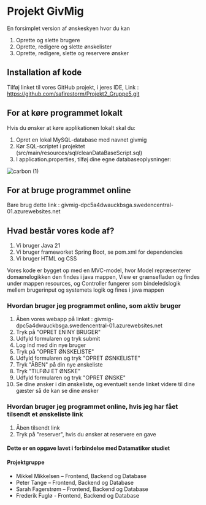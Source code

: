 # Projekt GivMig
En forsimplet version af ønskeskyen hvor du kan
1. Oprette og slette brugere
2. Oprette, redigere og slette ønskelister
3. Oprette, redigere, slette og reservere ønsker

## Installation af kode
  Tilføj linket til vores GitHub projekt, i jeres IDE, 
  Link : https://github.com/safirestorm/Projekt2_Gruppe5.git

## For at køre programmet lokalt
Hvis du ønsker at køre applikationen lokalt skal du:

1. Opret en lokal MySQL-database med navnet givmig
2. Kør SQL-scriptet i projektet (src/main/resources/sql/cleanDataBaseScript.sql)
3. I application.properties, tilføj dine egne databaseoplysninger:

![carbon (1)](https://github.com/user-attachments/assets/94a94d9e-cebc-48b8-b117-ab5170f9f905)

## For at bruge programmet online
Bare brug dette link : givmig-dpc5a4dwauckbsga.swedencentral-01.azurewebsites.net
## Hvad består vores kode af?
1. Vi bruger Java 21
2. Vi bruger frameworket Spring Boot, se pom.xml for dependencies
3. Vi bruger HTML og CSS

Vores kode er bygget op med en MVC-model, hvor Model repræsenterer domænelogikken den findes i java mappen, View er grænsefladen og findes under mappen resources, og Controller fungerer som bindeledslogik mellem brugerinput og systemets logik og fines i java mappen

### Hvordan bruger jeg programmet online, som aktiv bruger
1. Åben vores webapp på linket : givmig-dpc5a4dwauckbsga.swedencentral-01.azurewebsites.net
2. Tryk på "OPRET EN NY BRUGER"
3. Udfyld formularen og tryk submit
4. Log ind med din nye bruger
5. Tryk på "OPRET ØNSKELISTE"
6. Udfyld formularen og tryk "OPRET ØSNKELISTE"
7. Tryk "ÅBEN" på din nye ønskeliste
8. Tryk "TILFØJ ET ØNSKE"
9. Udfyld formularen og tryk "OPRET ØNSKE"
10. Se dine ønsker i din ønskeliste, og eventuelt sende linket videre til dine gæster så de kan se dine ønsker

### Hvordan bruger jeg programmet online, hvis jeg har fået tilsendt et ønskeliste link
1. Åben tilsendt link
2. Tryk på "reserver", hvis du ønsker at reservere en gave

#### Dette er en opgave lavet i forbindelse med Datamatiker studiet
#### Projektgruppe
- Mikkel Mikkelsen – Frontend, Backend og Database
- Peter Tange – Frontend, Backend og Database
- Sarah Fagerstrøm – Frontend, Backend og Database
- Frederik Fuglø - Frontend, Backend og Database
